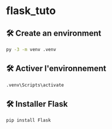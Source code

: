 # flask_tuto

## 🛠️ Create an environment
```bash
py -3 -m venv .venv
```
## 🛠️ Activer l'environnement
```bash
.venv\Scripts\activate
```
## 🛠️ Installer Flask
```bash
pip install Flask
```
